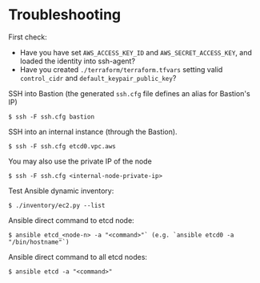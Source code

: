 # Troubleshooting

First check:
- Have you have set `AWS_ACCESS_KEY_ID` and `AWS_SECRET_ACCESS_KEY`, and loaded the identity into ssh-agent?
- Have you created `./terraform/terraform.tfvars` setting valid `control_cidr` and `default_keypair_public_key`?


SSH into Bastion (the generated `ssh.cfg` file defines an alias for Bastion's IP)
```
$ ssh -F ssh.cfg bastion
```

SSH into an internal instance (through the Bastion).

```
$ ssh -F ssh.cfg etcd0.vpc.aws
```

You may also use the private IP of the node
```
$ ssh -F ssh.cfg <internal-node-private-ip>
```


Test Ansible dynamic inventory:
```
$ ./inventory/ec2.py --list
```

Ansible direct command to etcd node:
```
$ ansible etcd_<node-n> -a "<command>"` (e.g. `ansible etcd0 -a "/bin/hostname"`)
```

Ansible direct command to all etcd nodes:
```
$ ansible etcd -a "<command>"
```
